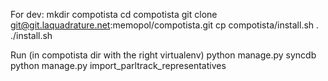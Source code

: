 For dev:
    mkdir compotista
    cd compotista
    git clone git@git.laquadrature.net:memopol/compotista.git
    cp compotista/install.sh .
    ./install.sh

Run (in compotista dir with the right virtualenv)
    python manage.py syncdb
    python manage.py import_parltrack_representatives

